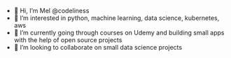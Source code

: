 - 👋 Hi, I’m Mel @codeliness
- 👀 I’m interested in python, machine learning, data science, kubernetes, aws 
- 🌱 I’m currently going through courses on Udemy and building small apps with the help of open source projects
- 💞️ I’m looking to collaborate on small data science projects

<!---
codeliness/codeliness is a ✨ special ✨ repository because its `README.md` (this file) appears on your GitHub profile.
You can click the Preview link to take a look at your changes.
--->

